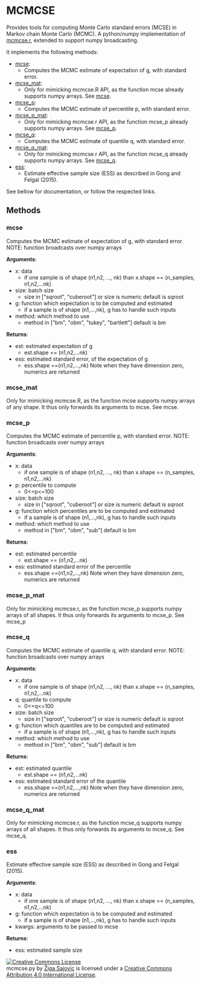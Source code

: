 # MCMCSE

Provides tools for computing Monte Carlo standard errors (MCSE) in Markov chain Monte Carlo (MCMC). A python/numpy implementation of [mcmcse.r](https://cran.r-project.org/web/packages/mcmcse/index.html), extended to support numpy broadcasting.

It implements the following methods:

  * [mcse](#mcse):
    * Computes the MCMC estimate of expectation of g, with standard error.
  * [mcse_mat](#mcse_mat):
    * Only for mimicking mcmcse.R API, as the function mcse already supports numpy arrays. See [mcse](#mcse).
  * [mcse_p](#mcse_p):
    * Computes the MCMC estimate of percentile p, with standard error.
  * [mcse\_p\_mat](#mcse\_p\_mat):
    * Only for mimicking mcmcse.r API, as the function mcse_p already supports numpy arrays. See [mcse_p](#mcse_p).
  * [mcse_q](mcse_q):
    * Computes the MCMC estimate of quantile q, with standard error.
  * [mcse\_q\_mat](mcse\_q\_mat):
    * Only for mimicking mcmcse.r API, as the function mcse_q already supports numpy arrays. See [mcse_q](mcse_q).
  * [ess](ess):
    * Estimate effective sample size (ESS) as described in Gong and Felgal (2015).


See bellow for documentation, or follow the respected links.

## Methods

### mcse

  Computes the MCMC estimate of expectation of g, with standard error.
  NOTE: function broadcasts over numpy arrays
  
  **Arguments**:
  * x: data
      * if one sample is of shape (n1,n2, ..., nk)
        than x.shape == (n_samples, n1,n2,...nk)
  * size: batch size
      * size in ["sqroot", "cuberoot"] or size is numeric
        default is sqroot
  * g: function which expectation is to be computed and estimated
      * if a sample is of shape (n1,...,nk), g has to handle such inputs
  * method: which method to use
      * method in ["bm", "obm", "tukey", "bartlett"]
        default is bm
  
  **Returns**:
  * est: estimated expectation of g
      * est.shape == (n1,n2,...nk)
  * ess: estimated standard error, of the expectation of g
      * ess.shape ==(n1,n2,...,nk)
  Note when they have dimension zero, numerics are returned

### mcse_mat

  Only for mimicking mcmcse.R, as the function mcse supports numpy arrays of any shape. It thus only forwards its arguments to mcse.
  See mcse.

### mcse_p

  Computes the MCMC estimate of percentile p, with standard error.
  NOTE: function broadcasts over numpy arrays

  **Arguments**:
  * x: data
      * if one sample is of shape (n1,n2, ..., nk)
        than x.shape == (n_samples, n1,n2,...nk)
  * p: percentile to compute
      * 0<=p<=100
  * size: batch size
      * size in ["sqroot", "cuberoot"] or size is numeric
        default is sqroot
  * g: function which percentiles are to be computed and estimated
      * if a sample is of shape (n1,...,nk), g has to handle such inputs
  * method: which method to use
      * method in ["bm", "obm", "sub"]
        default is bm

  **Returns**:
  * est: estimated percentile
      * est.shape == (n1,n2,...nk)
  * ess: estimated standard error of the percentile
      * ess.shape ==(n1,n2,...,nk)
  Note when they have dimension zero, numerics are returned

### mcse\_p\_mat

Only for mimicking mcmcse.r, as the function mcse\_p supports numpy arrays of all shapes. It thus only forwards its arguments to mcse\_p.
See mcse_p

### mcse_q

  Computes the MCMC estimate of quantile q, with standard error.
  NOTE: function broadcasts over numpy arrays
 
  **Arguments**:
  * x: data
      * if one sample is of shape (n1,n2, ..., nk)
        than x.shape == (n_samples, n1,n2,...nk)
  * q: quantile to compute
      * 0<=q<=100
  * size: batch size
      * size in ["sqroot", "cuberoot"] or size is numeric
        default is sqroot
  * g: function which quantiles are to be computed and estimated
      * if a sample is of shape (n1,...,nk), g has to handle such inputs
  * method: which method to use
      * method in ["bm", "obm", "sub"]
        default is bm

  **Returns**:
  * est: estimated quantile
      * est.shape == (n1,n2,...nk)
  * ess: estimated standard error of the quantile
      * ess.shape ==(n1,n2,...,nk)
  Note when they have dimension zero, numerics are returned

### mcse\_q\_mat

Only for mimicking mcmcse.r, as the function mcse\_q supports numpy arrays of all shapes. It thus only forwards its arguments to mcse\_q.
See mcse_q.

### ess

  Estimate effective sample size (ESS) as described in Gong and Felgal (2015).
  
  **Arguments**:
  * x: data
      * if one sample is of shape (n1,n2, ..., nk)
        than x.shape == (n_samples, n1,n2,...nk)
  * g: function which expectation is to be computed and estimated
      * if a sample is of shape (n1,...,nk), g has to handle such inputs
  * kwargs: arguments to be passed to mcse

  **Returns**:
  * ess: estimated sample size


<a rel="license" href="http://creativecommons.org/licenses/by/4.0/"><img alt="Creative Commons License" style="border-width:0" src="https://i.creativecommons.org/l/by/4.0/88x31.png" /></a><br /><span xmlns:dct="http://purl.org/dc/terms/" property="dct:title">mcmcse.py</span> by <a xmlns:cc="http://creativecommons.org/ns#" href="https://si.linkedin.com/in/zigasajovic" property="cc:attributionName" rel="cc:attributionURL">Žiga Sajovic</a> is licensed under a <a rel="license" href="http://creativecommons.org/licenses/by/4.0/">Creative Commons Attribution 4.0 International License</a>.
